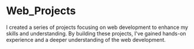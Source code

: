 # Web_Projects
I created a series of projects focusing on web development to enhance my skills and understanding. By building these projects, I've gained hands-on experience and a deeper understanding of the web development.
